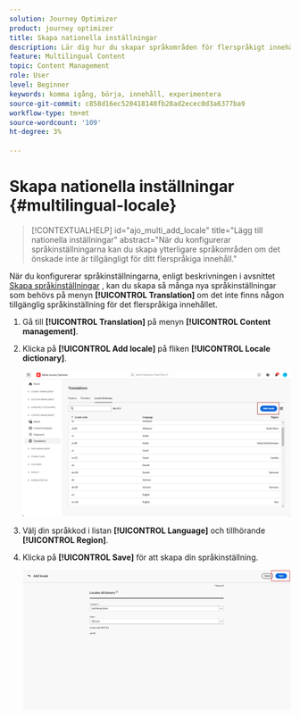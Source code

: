 ```yaml
---
solution: Journey Optimizer
product: journey optimizer
title: Skapa nationella inställningar
description: Lär dig hur du skapar språkområden för flerspråkigt innehåll i Journey Optimizer
feature: Multilingual Content
topic: Content Management
role: User
level: Beginner
keywords: komma igång, börja, innehåll, experimentera
source-git-commit: c858d16ec520418148fb28ad2ecec0d3a6377ba9
workflow-type: tm+mt
source-wordcount: '109'
ht-degree: 3%

---
```


# Skapa nationella inställningar {#multilingual-locale}

>[!CONTEXTUALHELP]
>id="ajo_multi_add_locale"
>title="Lägg till nationella inställningar"
>abstract="När du konfigurerar språkinställningarna kan du skapa ytterligare språkområden om det önskade inte är tillgängligt för ditt flerspråkiga innehåll."

När du konfigurerar språkinställningarna, enligt beskrivningen i avsnittet [Skapa språkinställningar](multilingual-manual.md#language-settings) , kan du skapa så många nya språkinställningar som behövs på menyn **[!UICONTROL Translation]** om det inte finns någon tillgänglig språkinställning för det flerspråkiga innehållet.

1. Gå till **[!UICONTROL Translation]** på menyn **[!UICONTROL Content management]**.

1. Klicka på **[!UICONTROL Add locale]** på fliken **[!UICONTROL Locale dictionary]**.

   ![](assets/locale_1.png)

1. Välj din språkkod i listan **[!UICONTROL Language]** och tillhörande **[!UICONTROL Region]**.

1. Klicka på **[!UICONTROL Save]** för att skapa din språkinställning.

   ![](assets/locale_2.png)


